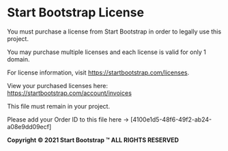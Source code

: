 # Start Bootstrap License

You must purchase a license from Start Bootstrap in order to legally use this project.

You may purchase multiple licenses and each license is valid for only 1 domain.

For license information, visit <https://startbootstrap.com/licenses>.

View your purchased licenses here: <https://startbootstrap.com/account/invoices>

This file must remain in your project.

Please add your Order ID to this file here -> [4100e1d5-48f6-49f2-ab24-a08e9dd09ecf]

__Copyright &copy; 2021 Start Bootstrap &trade; ALL RIGHTS RESERVED__